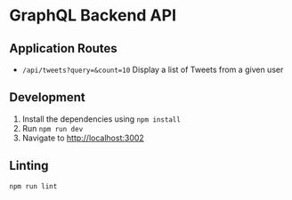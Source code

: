 # GraphQL Backend API

## Application Routes

* `/api/tweets?query=&count=10` Display a list of Tweets from a given user

## Development

1. Install the dependencies using `npm install`
2. Run `npm run dev`
3. Navigate to [http://localhost:3002](http://localhost:3002)

## Linting

```
npm run lint
```